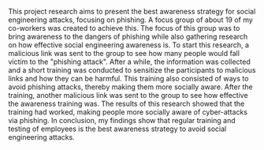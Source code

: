 This project research aims to present the best awareness strategy for social engineering attacks, focusing on phishing. A focus group of about 19 of my co-workers was created to achieve this. The focus of this group was to bring awareness to the dangers of phishing while also gathering research on how effective social engineering awareness is. 
To start this research, a malicious link was sent to the group to see how many people would fall victim to the "phishing attack". After a while, the information was collected and a short training was conducted to sensitize the participants to malicious links and how they can be harmful. This training also consisted of ways to avoid phishing attacks, thereby making them more socially aware. 
After the training, another malicious link was sent to the group to see how effective the awareness training was. The results of this research showed that the training had worked, making people more socially aware of cyber-attacks via phishing. 
In conclusion, my findings show that regular training and testing of employees is the best awareness strategy to avoid social engineering attacks.
